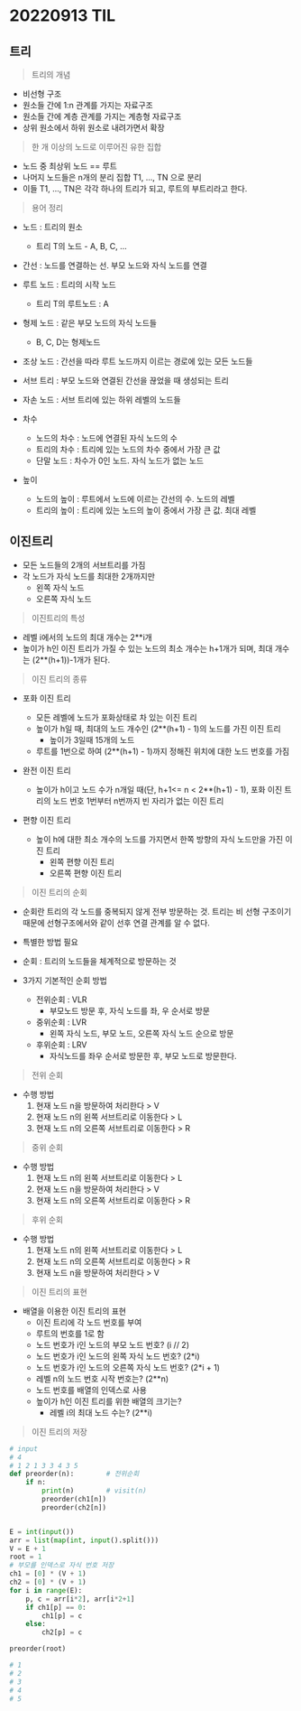 # 20220913 TIL

## 트리

> 트리의 개념

- 비선형 구조
- 원소들 간에 1:n 관계를 가지는 자료구조
- 원소들 간에 계층 관계를 가지는 계층형 자료구조
- 상위 원소에서 하위 원소로 내려가면서 확장

> 한 개 이상의 노드로 이루어진 유한 집합

- 노드 중 최상위 노드 == 루트
- 나머지 노드들은 n개의 분리 집합 T1, ..., TN 으로 분리
- 이들 T1, ..., TN은 각각 하나의 트리가 되고, 루트의 부트리라고 한다.

> 용어 정리

- 노드 : 트리의 원소

  - 트리 T의 노드 - A, B, C, ...

- 간선 : 노드를 연결하는 선. 부모 노드와 자식 노드를 연결

- 루트 노드 : 트리의 시작 노드

  - 트리 T의 루트노드 : A

- 형제 노드 : 같은 부모 노드의 자식 노드들

  - B, C, D는 형제노드

- 조상 노드 : 간선을 따라 루트 노드까지 이르는 경로에 있는 모든 노드들

- 서브 트리 : 부모 노드와 연결된 간선을 끊었을 때 생성되는 트리

- 자손 노드 : 서브 트리에 있는 하위 레벨의 노드들

- 차수

  - 노드의 차수 : 노드에 연결된 자식 노드의 수
  - 트리의 차수 : 트리에 있는 노드의 차수 중에서 가장 큰 값
  - 단말 노드 : 차수가 0인 노드. 자식 노드가 없는 노드

- 높이
  - 노드의 높이 : 루트에서 노드에 이르는 간선의 수. 노드의 레벨
  - 트리의 높이 : 트리에 있는 노드의 높이 중에서 가장 큰 값. 최대 레벨

## 이진트리

- 모든 노드들의 2개의 서브트리를 가짐
- 각 노드가 자식 노드를 최대한 2개까지만
  - 왼쪽 자식 노드
  - 오른쪽 자식 노드

> 이진트리의 특성

- 레벨 i에서의 노드의 최대 개수는 2\*\*i개
- 높이가 h인 이진 트리가 가질 수 있는 노드의 최소 개수는 h+1개가 되며, 최대 개수는 (2\*\*(h+1))-1개가 된다.

> 이진 트리의 종류

- 포화 이진 트리

  - 모든 레벨에 노드가 포화상태로 차 있는 이진 트리
  - 높이가 h일 때, 최대의 노드 개수인 (2\*\*(h+1) - 1)의 노드를 가진 이진 트리
    - 높이가 3일때 15개의 노드
  - 루트를 1번으로 하여 (2\*\*(h+1) - 1)까지 정해진 위치에 대한 노드 번호를 가짐

- 완전 이진 트리

  - 높이가 h이고 노드 수가 n개일 때(단, h+1<= n < 2\*\*(h+1) - 1), 포화 이진 트리의 노드 번호 1번부터 n번까지 빈 자리가 없는 이진 트리

- 편향 이진 트리
  - 높이 h에 대한 최소 개수의 노드를 가지면서 한쪽 방향의 자식 노드만을 가진 이진 트리
    - 왼쪽 편향 이진 트리
    - 오른쪽 편향 이진 트리

> 이진 트리의 순회

- 순회란 트리의 각 노드를 중복되지 않게 전부 방문하는 것. 트리는 비 선형 구조이기 때문에 선형구조에서와 같이 선후 연결 관계를 알 수 없다.
- 특별한 방법 필요

- 순회 : 트리의 노드들을 체계적으로 방문하는 것
- 3가지 기본적인 순회 방법
  - 전위순회 : VLR
    - 부모노드 방문 후, 자식 노드를 좌, 우 순서로 방문
  - 중위순회 : LVR
    - 왼쪽 자식 노드, 부모 노드, 오른쪽 자식 노드 순으로 방문
  - 후위순회 : LRV
    - 자식노드를 좌우 순서로 방문한 후, 부모 노드로 방문한다.

> 전위 순회

- 수행 방법
  1. 현재 노드 n을 방문하여 처리한다 > V
  2. 현재 노드 n의 왼쪽 서브트리로 이동한다 > L
  3. 현재 노드 n의 오른쪽 서브트리로 이동한다 > R

> 중위 순회

- 수행 방법
  1. 현재 노드 n의 왼쪽 서브트리로 이동한다 > L
  2. 현재 노드 n을 방문하여 처리한다 > V
  3. 현재 노드 n의 오른쪽 서브트리로 이동한다 > R

> 후위 순회

- 수행 방법
  1. 현재 노드 n의 왼쪽 서브트리로 이동한다 > L
  2. 현재 노드 n의 오른쪽 서브트리로 이동한다 > R
  3. 현재 노드 n을 방문하여 처리한다 > V

> 이진 트리의 표현

- 배열을 이용한 이진 트리의 표현
  - 이진 트리에 각 노드 번호를 부여
  - 루트의 번호를 1로 함
  - 노드 번호가 i인 노드의 부모 노드 번호? (i // 2)
  - 노드 번호가 i인 노드의 왼쪽 자식 노드 번호? (2\*i)
  - 노드 번호가 i인 노드의 오른쪽 자식 노드 번호? (2\*i + 1)
  - 레벨 n의 노드 번호 시작 번호는? (2\*\*n)
  - 노드 번호를 배열의 인덱스로 사용
  - 높이가 h인 이진 트리를 위한 배열의 크기는?
    - 레벨 i의 최대 노드 수는? (2\*\*i)

> 이진 트리의 저장

```py
# input
# 4
# 1 2 1 3 3 4 3 5
def preorder(n):        # 전위순회
    if n:
        print(n)        # visit(n)
        preorder(ch1[n])
        preorder(ch2[n])


E = int(input())
arr = list(map(int, input().split()))
V = E + 1
root = 1
# 부모를 인덱스로 자식 번호 저장
ch1 = [0] * (V + 1)
ch2 = [0] * (V + 1)
for i in range(E):
    p, c = arr[i*2], arr[i*2+1]
    if ch1[p] == 0:
        ch1[p] = c
    else:
        ch2[p] = c

preorder(root)

# 1
# 2
# 3
# 4
# 5
```
